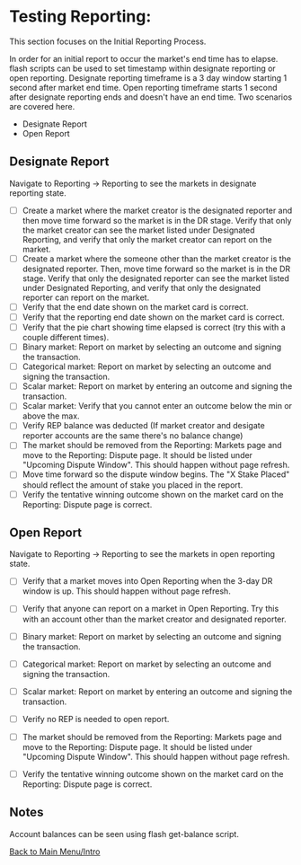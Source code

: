 # Testing Reporting:

This section focuses on the Initial Reporting Process.

In order for an initial report to occur the market's end time has to elapse. flash scripts can be used to set timestamp within designate reporting or open reporting. Designate reporting timeframe is a 3 day window starting 1 second after market end time. Open reporting timeframe starts 1 second after designate reporting ends and doesn't have an end time. Two scenarios are covered here.

  * Designate Report
  * Open Report

## Designate Report

Navigate to Reporting -> Reporting to see the markets in designate reporting state. 

- [ ] Create a market where the market creator is the designated reporter and then move time forward so the market is in the DR stage. Verify that only the market creator can see the market listed under Designated Reporting, and verify that only the market creator can report on the market.
- [ ] Create a market where the someone other than the market creator is the designated reporter. Then, move time forward so the market is in the DR stage. Verify that only the designated reporter can see the market listed under Designated Reporting, and verify that only the designated reporter can report on the market.
- [ ] Verify that the end date shown on the market card is correct.
- [ ] Verify that the reporting end date shown on the market card is correct.
- [ ] Verify that the pie chart showing time elapsed is correct (try this with a couple different times).
- [ ] Binary market: Report on market by selecting an outcome and signing the transaction.
- [ ] Categorical market: Report on market by selecting an outcome and signing the transaction.
- [ ] Scalar market: Report on market by entering an outcome and signing the transaction.
- [ ] Scalar market: Verify that you cannot enter an outcome below the min or above the max.
- [ ] Verify REP balance was deducted (If market creator and desigate reporter accounts are the same there's no balance change)
- [ ] The market should be removed from the Reporting: Markets page and move to the Reporting: Dispute page. It should be listed under "Upcoming Dispute Window". This should happen without page refresh.
- [ ] Move time forward so the dispute window begins. The "X Stake Placed" should reflect the amount of stake you placed in the report.
- [ ] Verify the tentative winning outcome shown on the market card on the Reporting: Dispute page is correct.

## Open Report

Navigate to Reporting -> Reporting to see the markets in open reporting state.

- [ ] Verify that a market moves into Open Reporting when the 3-day DR window is up. This should happen without page refresh.
- [ ] Verify that anyone can report on a market in Open Reporting. Try this with an account other than the market creator and designated reporter.
- [ ] Binary market: Report on market by selecting an outcome and signing the transaction.
- [ ] Categorical market: Report on market by selecting an outcome and signing the transaction.
- [ ] Scalar market: Report on market by entering an outcome and signing the transaction.
- [ ] Verify no REP is needed to open report.
- [ ] The market should be removed from the Reporting: Markets page and move to the Reporting: Dispute page. It should be listed under "Upcoming Dispute Window". This should happen without page refresh.
- [ ] Verify the tentative winning outcome shown on the market card on the Reporting: Dispute page is correct.



## Notes

Account balances can be seen using flash get-balance script. 

[Back to Main Menu/Intro](https://github.com/AugurProject/augur-walkthrough/)
